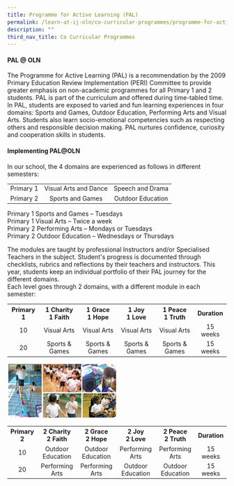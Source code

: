 ```yaml
---
title: Programme for Active Learning (PAL)
permalink: /learn-at-ij-oln/co-curricular-programmes/programme-for-active-learning-pal/
description: ""
third_nav_title: Co Curricular Programmes
---
```

<h4><strong>PAL @ OLN</strong></h4>
<p>The Programme for Active Learning (PAL) is a recommendation by the 2009 Primary Education Review Implementation (PERI) Committee to provide greater emphasis on non-academic programmes for all Primary 1 and 2 students. PAL is part of the curriculum and offered during time-tabled time. In PAL, students are exposed to varied and fun learning experiences in four domains: Sports and Games, Outdoor Education, Performing Arts and Visual Arts. Students also learn socio-emotional competencies such as respecting others and responsible decision making. PAL nurtures confidence, curiosity and cooperation skills in students.</p>
<h4><strong>Implementing PAL@OLN</strong></h4>
<p>In our school, the 4 domains are experienced as follows in different semesters:</p>
<table class="iveo_table ives_tab_simple3 ive_eobj_center">
<tbody>
<tr>
<td style="text-align: center;">Primary 1</td>
<td style="text-align: center;">Visual Arts and Dance</td>
<td style="text-align: center;">Speech and Drama</td>
</tr>
<tr>
<td style="text-align: center;">Primary 2</td>
<td style="text-align: center;">Sports and Games</td>
<td style="text-align: center;">Outdoor Education</td>
</tr>
</tbody>
</table>
<p>Primary 1 Sports and Games &ndash; Tuesdays<br />Primary 1 Visual Arts &ndash; Twice a week<br />Primary 2 Performing Arts &ndash; Mondays or Tuesdays<br />Primary 2 Outdoor Education &ndash; Wednesdays or Thursdays</p>
<p>The modules are taught by professional Instructors and/or Specialised Teachers in the subject. Student's progress is documented through checklists, rubrics and reflections by their teachers and instructors. This year, students keep an individual portfolio of their PAL journey for the different domains.<br />Each level goes through 2 domains, with a different module in each semester:</p>
<table>
<tbody>
<tr>
<th style="text-align: center;">Primary 1</th>
<th style="text-align: center;">
<div>1 Charity</div>
<div>1 Faith</div>
</th>
<th style="text-align: center;">
<div>1 Grace</div>
<div>1 Hope</div>
</th>
<th style="text-align: center;">
<div>1 Joy</div>
<div>1 Love</div>
</th>
<th style="text-align: center;">
<div>1 Peace</div>
<div>1 Truth</div>
</th>
<th style="text-align: center;">Duration</th>
</tr>
<tr>
<td style="text-align: center;">10</td>
<td style="text-align: center;">Visual Arts</td>
<td style="text-align: center;">Visual Arts</td>
<td style="text-align: center;">Visual Arts</td>
<td style="text-align: center;">Visual Arts</td>
<td style="text-align: center;">15 weeks</td>
</tr>
<tr>
<td style="text-align: center;">20</td>
<td style="text-align: center;">Sports &amp; Games</td>
<td style="text-align: center;">Sports &amp; Games</td>
<td style="text-align: center;">Sports &amp; Games</td>
<td style="text-align: center;">Sports &amp; Games</td>
<td style="text-align: center;">15 weeks</td>
</tr>
</tbody>
</table>
<img style="width: 50%;" src="/images/pal.jpg" />
<table>
<tbody>
<tr>
<th style="text-align: center;">Primary 2</th>
<th style="text-align: center;">
<div>2 Charity</div>
<div>2 Faith</div>
</th>
<th style="text-align: center;">
<div>2 Grace</div>
<div>2 Hope</div>
</th>
<th style="text-align: center;">
<div>2 Joy</div>
<div>2 Love</div>
</th>
<th style="text-align: center;">
<div>2 Peace</div>
<div>2 Truth</div>
</th>
<th style="text-align: center;">Duration</th>
</tr>
<tr>
<td style="text-align: center;">10</td>
<td style="text-align: center;">Outdoor Education</td>
<td style="text-align: center;">Outdoor Education</td>
<td style="text-align: center;">Performing Arts</td>
<td style="text-align: center;">Performing Arts</td>
<td style="text-align: center;">15 weeks</td>
</tr>
<tr>
<td style="text-align: center;">20</td>
<td style="text-align: center;">Performing Arts</td>
<td style="text-align: center;">Performing Arts</td>
<td style="text-align: center;">Outdoor Education</td>
<td style="text-align: center;">Outdoor Education</td>
<td style="text-align: center;">15 weeks</td>
</tr>
</tbody>
</table>